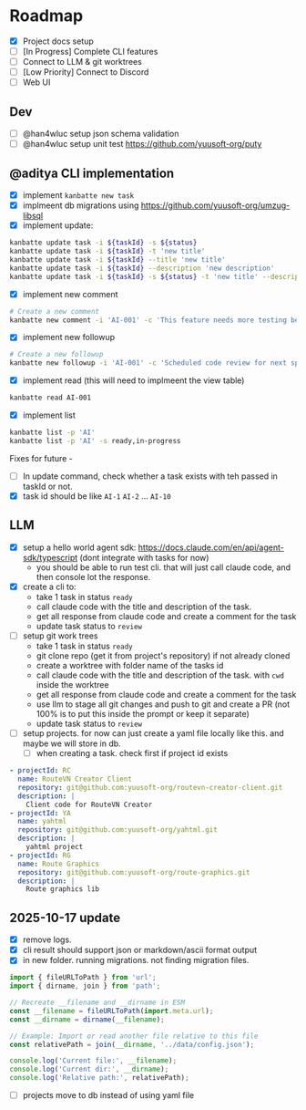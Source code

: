 # Roadmap

- [X] Project docs setup
- [ ] [In Progress] Complete CLI features
- [ ] Connect to LLM & git worktrees
- [ ] [Low Priority] Connect to Discord
- [ ] Web UI

## Dev

- [ ] @han4wluc setup json schema validation
- [ ] @han4wluc setup unit test https://github.com/yuusoft-org/puty

## @aditya CLI implementation

- [X] implement `kanbatte new task`
- [X] implmeent db migrations using https://github.com/yuusoft-org/umzug-libsql
- [X] implement update:

```bash
kanbatte update task -i ${taskId} -s ${status}
kanbatte update task -i ${taskId} -t 'new title'
kanbatte update task -i ${taskId} --title 'new title'
kanbatte update task -i ${taskId} --description 'new description'
kanbatte update task -i ${taskId} -s ${status} -t 'new title' --description 'new description'
```

- [X] implement new comment

```bash
# Create a new comment
kanbatte new comment -i 'AI-001' -c 'This feature needs more testing before deployment'
```

- [X] implement new followup

```bash
# Create a new followup
kanbatte new followup -i 'AI-001' -c 'Scheduled code review for next sprint'
```

- [X] implement read (this will need to implmeent the view table)

```bash
kanbatte read AI-001
```

- [X] implement list

```bash
kanbatte list -p 'AI'
kanbatte list -p 'AI' -s ready,in-progress
```

Fixes for future -

- [ ] In update command, check whether a task exists with teh passed in taskId or not.
- [X] task id should be like `AI-1` `AI-2` ... `AI-10`

## LLM

- [X] setup a hello world agent sdk: https://docs.claude.com/en/api/agent-sdk/typescript (dont integrate with tasks for now)
  - you should be able to run test cli. that will just call claude code, and then console lot the response.
- [X] create a cli to:
  - take 1 task in status `ready`
  - call claude code with the title and description of the task.
  - get all response from claude code and create a comment for the task
  - update task status to `review`
- [ ] setup git work trees
  - take 1 task in status `ready`
  - git clone repo (get it from project's repository) if not already cloned
  - create a worktree with folder name of the tasks id
  - call claude code with the title and description of the task. with `cwd` inside the worktree
  - get all response from claude code and create a comment for the task
  - use llm to stage all git changes and push to git and create a PR (not 100% is to put this inside the prompt or keep it separate)
  - update task status to `review`
- [ ] setup projects. for now can just create a yaml file locally like this. and maybe we will store in db.
  - [ ] when creating a task. check first if project id exists

```yaml
- projectId: RC
  name: RouteVN Creator Client
  repository: git@github.com:yuusoft-org/routevn-creator-client.git
  description: |
    Client code for RouteVN Creator
- projectId: YA
  name: yahtml
  repository: git@github.com:yuusoft-org/yahtml.git
  description: |
    yahtml project
- projectId: RG
  name: Route Graphics
  repository: git@github.com:yuusoft-org/route-graphics.git
  description: |
    Route graphics lib
```

## 2025-10-17 update

- [X] remove logs.
- [X] cli result should support json or markdown/ascii format output
- [X] in new folder. running migrations. not finding migration files.

```js
import { fileURLToPath } from 'url';
import { dirname, join } from 'path';

// Recreate __filename and __dirname in ESM
const __filename = fileURLToPath(import.meta.url);
const __dirname = dirname(__filename);

// Example: Import or read another file relative to this file
const relativePath = join(__dirname, '../data/config.json');

console.log('Current file:', __filename);
console.log('Current dir:', __dirname);
console.log('Relative path:', relativePath);
```

- [ ] projects move to db instead of using yaml file
